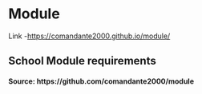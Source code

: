 # Module
Link -https://comandante2000.github.io/module/
<div>
<h2>School Module requirements
  </h2>
  <h4>
Source: https://github.com/comandante2000/module
  </h4>
</div>
